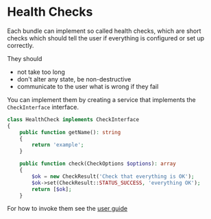 # Health Checks

Each bundle can implement so called health checks, which are short checks which
should tell the user if everything is configured or set up correctly.

They should

* not take too long
* don't alter any state, be non-destructive
* communicate to the user what is wrong if they fail

You can implement them by creating a service that implements the
`CheckInterface` interface.

```php
class HealthCheck implements CheckInterface
{
    public function getName(): string
    {
        return 'example';
    }

    public function check(CheckOptions $options): array
    {
        $ok = new CheckResult('Check that everything is OK');
        $ok->set(CheckResult::STATUS_SUCCESS, 'everything OK');
        return [$ok];
    }
```

For how to invoke them see the [user guide](../debugging.md#health-checks)

